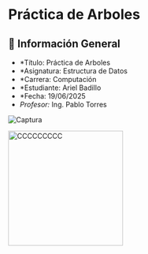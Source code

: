 # Práctica de Arboles

## 📌 Información General

- *Título: Práctica de Arboles
- *Asignatura: Estructura de Datos
- *Carrera: Computación
- *Estudiante: Ariel Badillo
- *Fecha: 19/06/2025
- *Profesor:* Ing. Pablo Torres


![Captura](https://github.com/user-attachments/assets/17ecc55a-ae39-4f14-b28f-2dfd50ff491b)

<img width="233" alt="CCCCCCCCC" src="https://github.com/user-attachments/assets/d0f8957c-ca57-4115-94e7-f3a061dbdeaf" />
